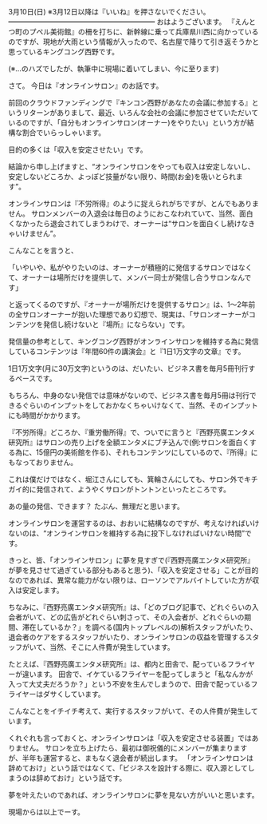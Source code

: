3月10日(日) ※3月12日以降は『いいね』を押さないでください。
━━━━━━━━━━━━━━━━━━━━━
おはようございます。
『えんとつ町のプペル美術館』の柵を打ちに、新幹線に乗って兵庫県川西に向かっているのですが、現地が大雨という情報が入ったので、名古屋で降りて引き返そうかと思っているキングコング西野です。

(※…のハズでしたが、執筆中に現場に着いてしまい、今に至ります)

さて。
今日は『オンラインサロン』のお話です。

前回のクラウドファンディングで『キンコン西野があなたの会議に参加する』というリターンがありまして、最近、いろんな会社の会議に参加させていただいているのですが、「自分もオンラインサロン(オーナー)をやりたい」という方が結構な割合でいらっしゃいます。

目的の多くは「収入を安定させたい」です。

結論から申し上げますと、“オンラインサロンをやっても収入は安定しないし、安定しないどころか、よっぽど技量がない限り、時間(お金)を吸いとられます”。

オンラインサロンは『不労所得』のように捉えられがちですが、とんでもありません。
サロンメンバーの入退会は毎日のようにおこなわれていて、当然、面白くなかったら退会されてしまうわけで、オーナーは“サロンを面白くし続けなきゃいけません”。

こんなことを言うと、

「いやいや、私がやりたいのは、オーナーが積極的に発信するサロンではなくて、オーナーは場所だけを提供して、メンバー同士が発信し合うサロンなんです」

と返ってくるのですが、『オーナーが場所だけを提供するサロン』は、1～2年前の全サロンオーナーが抱いた理想であり幻想で、現実は、「サロンオーナーがコンテンツを発信し続けないと『場所』にならない」です。

発信量の参考として、キングコング西野がオンラインサロンを維持する為に発信しているコンテンツは『年間60件の講演会』と『1日1万文字の文章』です。

1日1万文字(月に30万文字)というのは、だいたい、ビジネス書を毎月5冊刊行するペースです。

もちろん、中身のない発信では意味がないので、ビジネス書を毎月5冊は刊行できるぐらいのインプットをしておかなくちゃいけなくて、当然、そのインプットにも時間がかかります。

『不労所得』どころか、『重労働所得』で、ついでに言うと『西野亮廣エンタメ研究所』はサロンの売り上げを全額エンタメにブチ込んで(例:サロンを面白くする為に、15億円の美術館を作る)、それもコンテンツにしているので、『所得』にもなっておりません。

これは僕だけではなく、堀江さんにしても、箕輪さんにしても、サロン外でキチガイ的に発信されて、ようやくサロンがトントンといったところです。

あの量の発信、できます？
たぶん、無理だと思います。

オンラインサロンを運営するのは、おおいに結構なのですが、考えなければいけないのは、“オンラインサロンを維持する為に投下しなければいけない時間”です。

きっと、皆、「オンラインサロン」に夢を見すぎで(『西野亮廣エンタメ研究所』が夢を見させて過ぎている部分もあると思う)、「収入を安定させる」ことが目的なのであれば、異常な能力がない限りは、ローソンでアルバイトしていた方が収入は安定します。

ちなみに、『西野亮廣エンタメ研究所』は、「どのブログ記事で、どれぐらいの入会者がいて、どの広告がどれぐらい刺さって、その入会者が、どれぐらいの期間、滞在しているか？」を調べる(国内トップレベルの)解析スタッフがいたり、退会者のケアをするスタッフがいたり、オンラインサロンの収益を管理するスタッフがいて、当然、そこに人件費が発生しています。

たとえば、『西野亮廣エンタメ研究所』は、都内と田舎で、配っているフライヤーが違います。
田舎で、イケているフライヤーを配ってしまうと「私なんかが入って大丈夫だろうか？」という不安を生んでしまうので、田舎で配っているフライヤーはダサくしています。

こんなことをイチイチ考えて、実行するスタッフがいて、その人件費が発生しています。

くれぐれも言っておくと、オンラインサロンは「収入を安定させる装置」ではありません。
サロンを立ち上げたら、最初は御祝儀的にメンバーが集まりますが、半年も運営すると、まもなく退会者が続出します。
「オンラインサロンは辞めておけ」という話ではなくて、「ビジネスを設計する際に、収入源としてしまうのは辞めておけ」という話です。

夢を叶えたいのであれば、オンラインサロンに夢を見ない方がいいと思います。

現場からは以上でーす。


